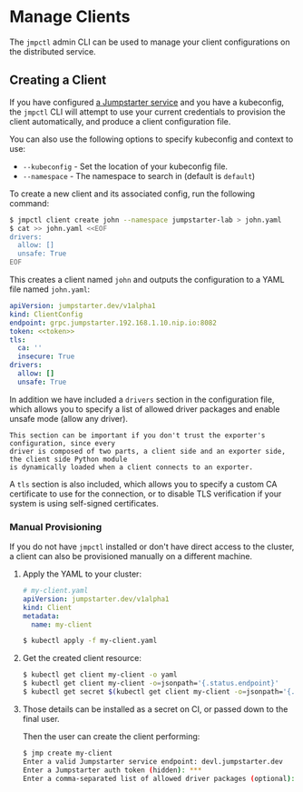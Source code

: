 # Manage Clients

The `jmpctl` admin CLI can be used to manage your client configurations
on the distributed service.

## Creating a Client

If you have configured [a Jumpstarter service](../introduction/service.md)
and you have a kubeconfig, the `jmpctl` CLI will attempt to use
your current credentials to provision the client automatically, and produce
a client configuration file.

You can also use the following options to specify kubeconfig and context to use:

- `--kubeconfig` - Set the location of your kubeconfig file.
- `--namespace` - The namespace to search in (default is `default`)

To create a new client and its associated config, run the following command:

```bash
$ jmpctl client create john --namespace jumpstarter-lab > john.yaml
$ cat >> john.yaml <<EOF
drivers:
  allow: []
  unsafe: True
EOF
```

This creates a client named `john` and outputs the configuration to a YAML
file named `john.yaml`:

```yaml
apiVersion: jumpstarter.dev/v1alpha1
kind: ClientConfig
endpoint: grpc.jumpstarter.192.168.1.10.nip.io:8082
token: <<token>>
tls:
  ca: ''
  insecure: True
drivers:
  allow: []
  unsafe: True
```

In addition we have included a `drivers` section in the configuration file, which
allows you to specify a list of allowed driver packages and enable unsafe mode (allow any driver).

```{warning}
This section can be important if you don't trust the exporter's configuration, since every
driver is composed of two parts, a client side and an exporter side, the client side Python module
is dynamically loaded when a client connects to an exporter.
```

A `tls` section is also included, which allows you to specify a custom CA certificate
to use for the connection, or to disable TLS verification if your system is using
self-signed certificates.

### Manual Provisioning

If you do not have `jmpctl` installed or don't have direct access to the cluster,
a client can also be provisioned manually on a different machine.

1. Apply the YAML to your cluster:

    ```yaml
    # my-client.yaml
    apiVersion: jumpstarter.dev/v1alpha1
    kind: Client
    metadata:
      name: my-client
    ```

    ```bash
    $ kubectl apply -f my-client.yaml
    ```

2. Get the created client resource:

    ```bash
    $ kubectl get client my-client -o yaml
    $ kubectl get client my-client -o=jsonpath='{.status.endpoint}'
    $ kubectl get secret $(kubectl get client my-client -o=jsonpath='{.status.credential.name}') -o=jsonpath='{.data.token}' | base64 -d
    ```

3. Those details can be installed as a secret on CI, or passed down to the final user.

    Then the user can create the client performing:

    ```bash
    $ jmp create my-client
    Enter a valid Jumpstarter service endpoint: devl.jumpstarter.dev
    Enter a Jumpstarter auth token (hidden): ***
    Enter a comma-separated list of allowed driver packages (optional):
    ```
